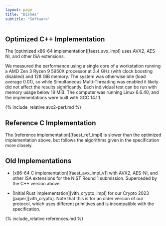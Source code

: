 ```yaml
---
layout: page
title: "Dishes"
subtitle: "Software"
---
```



## Optimized C++ Implementation

The [optimized x86-64 implementation][faest_avx_impl] uses AVX2, AES-NI, and other ISA extensions.

We measured the performance using a single core of a workstation running a AMD Zen 3 Ryzen 9 5950X
processor at 3.4 GHz (with clock boosting disabled) and 128 GiB memory. The system was otherwise
idle (load average 0.01), so while Simultaneous Multi-Threading was enabled it likely did not affect
the results significantly. Each individual test can be run with memory usage below 19 MiB.  The
computer was running Linux 6.6.40, and the implementations were built with GCC 14.1.1.

{% include_relative avx2-perf.md %}

## Reference C Implementation

The [reference implementation][faest_ref_impl] is slower than the optimized implementation above,
but follows the algorithms given in the specification more closely.


## Old Implementations

- [x86-64 C implementation][faest_avx_impl_v1] with AVX2, AES-NI, and other ISA extensions for the NIST Round 1 submission.
  Superceded by the C++ version above.

- [Initial Rust implementation][vith_crypto_impl] for our Crypto 2023 [paper][vith_crypto].
  Note that this is for an older version of our protocol, which uses different primitives and is incompatible with the specification.

{% include_relative references.md %}
